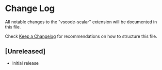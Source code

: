 # Change Log

All notable changes to the "vscode-scalar" extension will be documented in this file.

Check [Keep a Changelog](http://keepachangelog.com/) for recommendations on how to structure this file.

## [Unreleased]

- Initial release
